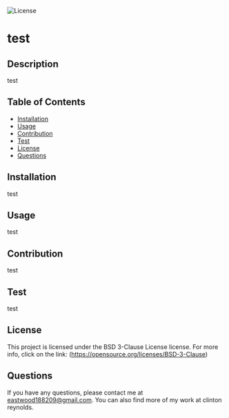 
![License](https://img.shields.io/badge/License-BSD_3--Clause-blue.svg)
# test

## Description
test
  
  ## Table of Contents
  - [Installation](#installation)
  - [Usage](#usage)
  - [Contribution](#contribution)
  - [Test](#test)
  - [License](#license)
  - [Questions](#questions)

## Installation
test

## Usage
test

## Contribution
test

## Test
test

## License
This project is licensed under the BSD 3-Clause License license.
      For more info, click on the link: (https://opensource.org/licenses/BSD-3-Clause)

## Questions
If you have any questions, please contact me at eastwood188209@gmail.com. You can also find more of my work at clinton reynolds.

